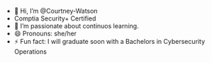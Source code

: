 - 👋 Hi, I’m @Courtney-Watson
- Comptia Security+ Certified
- 🌱 I’m passionate about continuos learning.
- 😄 Pronouns: she/her
- ⚡ Fun fact: I will graduate soon with a Bachelors in Cybersecurity Operations

<!---
Courtney-Watson/Courtney-Watson is a ✨ special ✨ repository because its `README.md` (this file) appears on your GitHub profile.
You can click the Preview link to take a look at your changes.
--->
